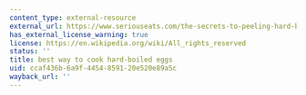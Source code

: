```yaml
---
content_type: external-resource
external_url: https://www.seriouseats.com/the-secrets-to-peeling-hard-boiled-eggs
has_external_license_warning: true
license: https://en.wikipedia.org/wiki/All_rights_reserved
status: ''
title: best way to cook hard-boiled eggs
uid: ccaf436b-6a9f-4454-8591-20e520e89a5c
wayback_url: ''
---
```

